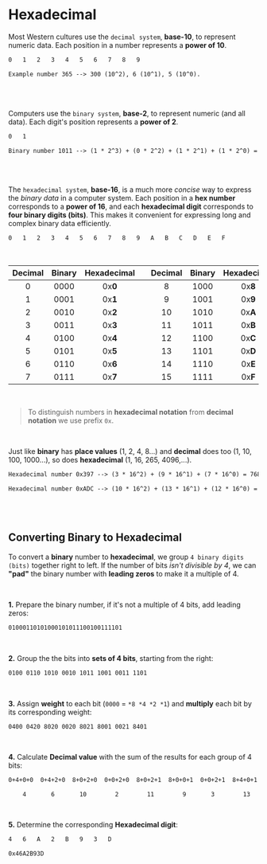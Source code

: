 # Hexadecimal

Most Western cultures use the `decimal system`, **base-10**, to represent numeric data. Each position in a number represents a **power of 10**. 

```txt
0   1   2   3   4   5   6   7   8   9
```
```txt
Example number 365 --> 300 (10^2), 6 (10^1), 5 (10^0).
```
<br><br>

Computers use the `binary system`, **base-2**, to represent numeric (and all data). Each digit's position represents a **power of 2**.

```txt
0   1
```
```txt
Binary number 1011 --> (1 * 2^3) + (0 * 2^2) + (1 * 2^1) + (1 * 2^0) = 8 + 0 + 2 + 1 = 11 in decimal
``` 
<br><br>

The `hexadecimal system`, **base-16**, is a much more *concise* way to express the *binary data* in a computer system. Each position in a **hex number** corresponds to a **power of 16**, and each **hexadecimal digit** corresponds to **four binary digits (bits)**. This makes it convenient for expressing long and complex binary data efficiently.

```txt
0   1   2   3   4   5   6   7   8   9   A   B   C   D   E   F
```
<br>

|Decimal|Binary|Hexadecimal||Decimal|Binary|Hexadecimal|
|:-:|:-:|:-:|:-:|:-:|:-:|:-:|
|0|0000|0x**0**||8|1000|0x**8**|
|1|0001|0x**1**||9|1001|0x**9**|
|2|0010|0x**2**||10|1010|0x**A**|
|3|0011|0x**3**||11|1011|0x**B**|
|4|0100|0x**4**||12|1100|0x**C**|
|5|0101|0x**5**||13|1101|0x**D**|
|6|0110|0x**6**||14|1110|0x**E**|
|7|0111|0x**7**||15|1111|0x**F**|

<br>

> To distinguish numbers in **hexadecimal notation** from **decimal notation** we use prefix `0x`. 

<br>

Just like **binary** has **place values** (1, 2, 4, 8...) and **decimal** does too (1, 10, 100, 1000...), so does **hexadecimal** (1, 16, 265, 4096,...).

```txt
Hexadecimal number 0x397 --> (3 * 16^2) + (9 * 16^1) + (7 * 16^0) = 768 + 144 + 7 = 919 in decimal
```
```txt
Hexadecimal number 0xADC --> (10 * 16^2) + (13 * 16^1) + (12 * 16^0) = 2560 + 208 + 12 = 2780 in decimal
```
<br><br>

## Converting Binary to Hexadecimal

To convert a **binary** number to **hexadecimal**, we group `4 binary digits (bits)` together right to left. If the number of bits *isn't divisible by 4*, we can **"pad"** the binary number with **leading zeros** to make it a multiple of 4. 

<br>

**1.** Prepare the binary number, if it's not a multiple of 4 bits, add leading zeros: 

```txt
01000110101000101011100100111101
```
<br>

**2.** Group the the bits into **sets of 4 bits**, starting from the right:

```txt
0100 0110 1010 0010 1011 1001 0011 1101
```
<br>

**3.** Assign **weight** to each bit (`0000` = `*8 *4 *2 *1`) and **multiply** each bit by its corresponding weight:
```
0400 0420 8020 0020 8021 8001 0021 8401
```
<br>

**4.** Calculate **Decimal value** with the sum of the results for each group of 4 bits:

```txt
0+4+0+0  0+4+2+0  8+0+2+0  0+0+2+0  8+0+2+1  8+0+0+1  0+0+2+1  8+4+0+1

    4       6       10        2        11        9       3        13
```
<br>

**5.** Determine the corresponding **Hexadecimal digit**:

```txt
4   6   A   2   B   9   3   D  
```
```txt
0x46A2B93D
```
